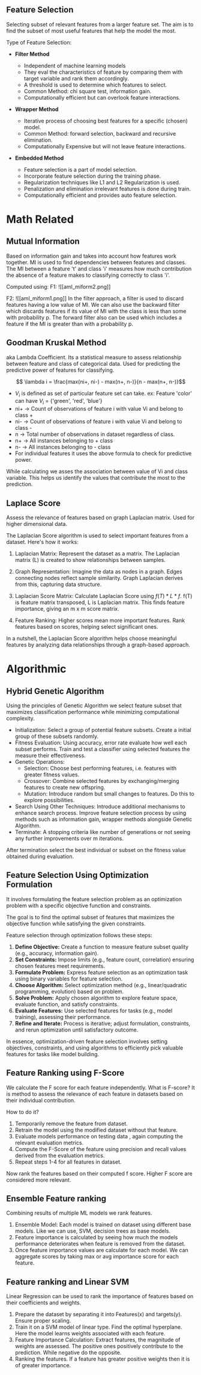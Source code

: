 ## Feature Selection

Selecting subset of relevant features from a larger feature set. The aim is to find the subset of most useful features that help the model the most.

Type of Feature Selection: 

- **Filter Method**
	- Independent of machine learning models
	- They eval the characteristics of feature by comparing them with target variable and rank them accordingly. 
	- A threshold is used to determine which features to select.
	- Common Method: chi square test, information gain.
	- Computationally efficient but can overlook feature interactions. 

- **Wrapper Method**
	- Iterative process of choosing best features for a specific (chosen) model. 
	- Common Method: forward selection, backward and recursive elimination.
	- Computationally Expensive but will not leave feature interactions.


- **Embedded Method**
	- Feature selection is a part of model selection. 
	- Incorporate feature selection during the training phase.
	- Regularization techniques like L1 and L2  Regularization is used.
	- Penalization and elimination irrelevant features is done during train.
	- Computationally efficient and provides auto feature selection.


# Math Related

## Mutual Information
Based on information gain and takes into account how features work together. MI is used to find dependencies between features and classes. The MI between a feature 't' and class 'i'
measures how much contribution the absence of a feature makes to classifying correctly to class 'i'.

Computed using:
F1:
![[aml_miform2.png]]

F2:
![[aml_miform1.png]]
In the filter approach, a filter is used to discard features having a low value of MI. We can also use the backward filter which discards features if its value of MI with the class is less than some with probability p. The forward filter also can be used which includes a feature if the MI is greater than with a probability p.


## Goodman Kruskal Method
aka Lambda Coefficient. Its a statistical measure to assess relationship between feature and class of categorical data. 
Used for predicting the predictive power of features for classifying.

$$ \lambda i = \frac{max(ni+, ni-) - max(n+, n-)}{n - max(n+, n-)}$$
- $V_i$ is defined as set of particular feature set can take.
	ex: Feature 'color' can have $V_i$ = {'green', 'red', 'blue'}
 - ni+ -> Count of observations of feature i with value Vi and belong to class +
 - ni- -> Count of observations of feature i with value Vi and belong to class -
 - n -> Total number of observations in dataset regardless of class.
 - n+ -> All instances belonging to + class
 - n- -> All instances belonging to - class
 - For individual features it uses the above formula to check for predictive power.

While calculating we asses the association between value of Vi and class variable. This helps us identify the values that contribute the most to the prediction.


## Laplace Score 

Assess the relevance of features based on graph Laplacian matrix. Used for higher dimensional data.

The Laplacian Score algorithm is used to select important features from a dataset. Here's how it works:

1. Laplacian Matrix: Represent the dataset as a matrix. The Laplacian matrix (L) is created to show relationships between samples.
    
2. Graph Representation: Imagine the data as nodes in a graph. Edges connecting nodes reflect sample similarity. Graph Laplacian derives from this, capturing data structure.
    
3. Laplacian Score Matrix: Calculate Laplacian Score using $f(T) * L * f$. f(T) is feature matrix transposed, L is Laplacian matrix. This finds feature importance, giving an m x m score matrix.
    
4. Feature Ranking: Higher scores mean more important features. Rank features based on scores, helping select significant ones.
    

In a nutshell, the Laplacian Score algorithm helps choose meaningful features by analyzing data relationships through a graph-based approach.



# Algorithmic

## Hybrid Genetic Algorithm

Using the principles of Genetic Algorithm we select feature subset that maximizes classification performance while minimizing computational complexity.

- Initialization: Select a group of potential feature subsets. Create a initial group of these subsets randomly. 
- Fitness Evaluation: Using accuracy, error rate evaluate how well each subset performs. Train and test a classifier using selected features the measure their effectiveness.
- Genetic Operations:
	- Selection: Choose best performing features, i.e. features with greater fitness values. 
	- Crossover: Combine selected features by exchanging/merging features to create new offspring.
	- Mutation: Introduce random but small changes to features. Do this to explore possibilities.
- Search Using Other Techniques: Introduce additional mechanisms to enhance search process. Improve feature selection process by using methods such as information gain, wrapper methods alongside Genetic Algorithm.
- Terminate: A stopping criteria like number of generations or not seeing any further improvements over m iterations.

After termination select the best individual or subset on the fitness value obtained during evaluation. 


## Feature Selection Using Optimization Formulation

It involves formulating the feature selection problem as an optimization problem with a specific objective function and constraints.

The goal is to find the optimal subset of features that maximizes the objective function while satisfying the given constraints. 
  
Feature selection through optimization follows these steps:
1. **Define Objective:** Create a function to measure feature subset quality (e.g., accuracy, information gain).
2. **Set Constraints:** Impose limits (e.g., feature count, correlation) ensuring chosen features meet requirements.
3. **Formulate Problem:** Express feature selection as an optimization task using binary variables for feature selection.
4. **Choose Algorithm:** Select optimization method (e.g., linear/quadratic programming, evolution) based on problem.
5. **Solve Problem:** Apply chosen algorithm to explore feature space, evaluate function, and satisfy constraints.
6. **Evaluate Features:** Use selected features for tasks (e.g., model training), assessing their performance.
7. **Refine and Iterate:** Process is iterative; adjust formulation, constraints, and rerun optimization until satisfactory outcome.

In essence, optimization-driven feature selection involves setting objectives, constraints, and using algorithms to efficiently pick valuable features for tasks like model building.


## Feature Ranking using F-Score

We calculate the F score for each feature independently. What is F-score? It is method to assess the relevance of each feature in datasets based on their individual contribution.

How to do it?
1. Temporarily remove the feature from dataset.
2. Retrain the model using the modified dataset without that feature.
3. Evaluate models performance on testing data , again computing the relevant evaluation metrics.
4. Compute the F-Score of the feature using precision and recall values derived from the evaluation metrics.
5. Repeat steps 1-4 for all features in dataset.

Now rank the features based on their computed f score. Higher F score are considered more relevant. 


## Ensemble Feature ranking
Combining results of multiple ML models we rank features. 
1) Ensemble Model: Each model is trained on dataset using different base models. Like we can use, SVM, decision trees as base models.
2) Feature importance is calculated by seeing how much the models performance deteriorates when feature is removed from the dataset.
3) Once feature importance values are calculate for each model. We can aggregate scores by taking max or avg importance score for each feature.


## Feature ranking and Linear SVM

Linear Regression can be used to rank the importance of features based on their coefficients and weights.

1) Prepare the dataset by separating it into Features(x) and targets(y). Ensure proper scaling.
2) Train it on a SVM model of linear type. Find the optimal hyperplane. Here the model learns weights associated with each feature.
3) Feature Importance Calculation: Extract features, the magnitude of weights are assessed. The positive ones positively contribute to the prediction. While negative do the opposite.
4) Ranking the features. If a feature has greater positive weights then it is of greater importance. 